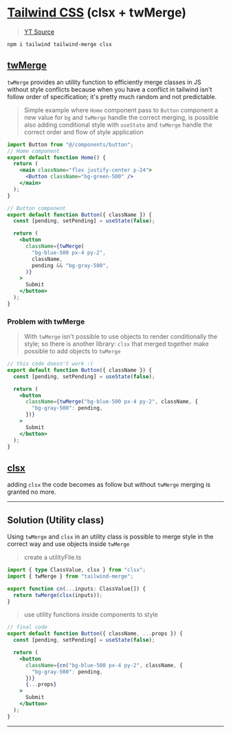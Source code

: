 # [Tailwind CSS](https://tailwindcss.com/) (clsx + twMerge)

> [YT Source](https://www.youtube.com/watch?v=re2JFITR7TI)

```
npm i tailwind tailwind-merge clsx
```

## [twMerge](https://www.npmjs.com/package/tailwind-merge)

`twMerge` provides an utility function to efficiently merge classes in JS without style conflicts because when you have a conflict in tailwind isn't follow order of specification; it's pretty much random and not predictable.

> Simple example where `Home` component pass to `Button` component a new value for `bg` and `twMerge` handle the correct merging, is possible also adding conditional style with `useState` and `twMerge` handle the correct order and flow of style application

```jsx
import Button from "@/components/button";
// Home component
export default function Home() {
  return (
    <main className="flex justify-center p-24">
      <Button className="bg-green-500" />
    </main>
  );
}
```

```jsx
// Button component
export default function Button({ className }) {
  const [pending, setPending] = useState(false);

  return (
    <button
      className={twMerge(
        "bg-blue-500 px-4 py-2",
        className,
        pending && "bg-gray-500",
      )}
    >
      Submit
    </button>
  );
}
```

### Problem with twMerge

> With `twMerge` isn't possible to use objects to render conditionally the style; so there is another library: `clsx` that merged together make possible to add objects to `twMerge`

```jsx
// this code doesn't work :(
export default function Button({ className }) {
  const [pending, setPending] = useState(false);

  return (
    <button
      className={twMerge("bg-blue-500 px-4 py-2", className, {
        "bg-gray-500": pending,
      })}
    >
      Submit    
    </button>
  );
}
```

## [clsx](https://www.npmjs.com/package/clsx)

adding `clsx` the code becomes as follow but without `twMerge` merging is granted no more.

---

## Solution (Utility class)

Using `twMerge` and `clsx` in an utility class is possible to merge style in the correct way and use objects inside `twMerge`

> create a utilityFile.ts

```ts
import { type ClassValue, clsx } from "clsx";
import { twMerge } from "tailwind-merge";

export function cn(...inputs: ClassValue[]) {
  return twMerge(clsx(inputs));
}
```

> use utility functions inside components to style

```jsx
// final code
export default function Button({ className, ...props }) {
  const [pending, setPending] = useState(false);

  return (
    <button
      className={cn("bg-blue-500 px-4 py-2", className, {
        "bg-gray-500": pending,
      })}
      {...props}
    >
      Submit    
    </button>
  );
}
```

---
